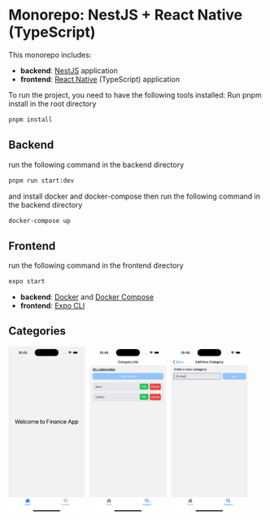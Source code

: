 # Monorepo: NestJS + React Native (TypeScript)

This monorepo includes:
- **backend**: [NestJS](https://docs.nestjs.com/) application
- **frontend**: [React Native](https://reactnative.dev/) (TypeScript) application

To run the project, you need to have the following tools installed:
Run pnpm install in the root directory
```bash
pnpm install
```
## Backend
run the following command in the backend directory
```bash
pnpm run start:dev
```
and install docker and docker-compose then run the following command in the backend directory
```bash
docker-compose up
```
## Frontend
run the following command in the frontend directory
```bash
expo start
```

- **backend**: [Docker](https://www.docker.com/) and [Docker Compose](https://docs.docker.com/compose/)
- **frontend**: [Expo CLI](https://docs.expo.dev/workflow/expo-cli/)


## Categories
<div style="display: flex; gap: 10px;">
  <img src="frontend/assets/images/app.png" alt="app.png" width="150"/>
  <img src="frontend/assets/images/app1.png" alt="app1.png" width="150"/>
  <img src="frontend/assets/images/app2.png" alt="app2.png" width="150"/>
</div>